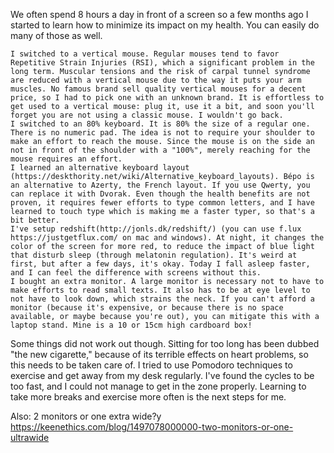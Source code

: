 We often spend 8 hours a day in front of a screen so a few months ago I started to learn how to minimize its impact on my health. You can easily do many of those as well.

    I switched to a vertical mouse. Regular mouses tend to favor Repetitive Strain Injuries (RSI), which a significant problem in the long term. Muscular tensions and the risk of carpal tunnel syndrome are reduced with a vertical mouse due to the way it puts your arm muscles. No famous brand sell quality vertical mouses for a decent price, so I had to pick one with an unknown brand. It is effortless to get used to a vertical mouse: plug it, use it a bit, and soon you'll forget you are not using a classic mouse. I wouldn't go back.
    I switched to an 80% keyboard. It is 80% the size of a regular one. There is no numeric pad. The idea is not to require your shoulder to make an effort to reach the mouse. Since the mouse is on the side an not in front of the shoulder with a "100%", merely reaching for the mouse requires an effort.
    I learned an alternative keyboard layout (https://deskthority.net/wiki/Alternative_keyboard_layouts). Bépo is an alternative to Azerty, the French layout. If you use Qwerty, you can replace it with Dvorak. Even though the health benefits are not proven, it requires fewer efforts to type common letters, and I have learned to touch type which is making me a faster typer, so that's a bit better.
    I've setup redshift(http://jonls.dk/redshift/) (you can use f.lux https://justgetflux.com/ on mac and windows). At night, it changes the color of the screen for more red, to reduce the impact of blue light that disturb sleep (through melatonin regulation). It's weird at first, but after a few days, it's okay. Today I fall asleep faster, and I can feel the difference with screens without this.
    I bought an extra monitor. A large monitor is necessary not to have to make efforts to read small texts. It also has to be at eye level to not have to look down, which strains the neck. If you can't afford a monitor (because it's expensive, or because there is no space available, or maybe because you're out), you can mitigate this with a laptop stand. Mine is a 10 or 15cm high cardboard box!

Some things did not work out though. Sitting for too long has been dubbed "the new cigarette," because of its terrible effects on heart problems, so this needs to be taken care of. I tried to use Pomodoro techniques to exercise and get away from my desk regularly. I've found the cycles to be too fast, and I could not manage to get in the zone properly. Learning to take more breaks and exercise more often is the next steps for me.


Also: 2 monitors or one extra wide?y
https://keenethics.com/blog/1497078000000-two-monitors-or-one-ultrawide